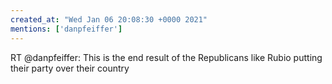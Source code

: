 ```yaml
---
created_at: "Wed Jan 06 20:08:30 +0000 2021"
mentions: ['danpfeiffer']
---
```


RT @danpfeiffer: This is the end result of the Republicans like Rubio putting their party over their country